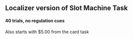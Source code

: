 ## Localizer version of Slot Machine Task

#### 40 trials, no regulation cues
Also starts with $5.00 from the card task
